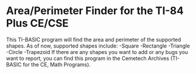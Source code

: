 # Area/Perimeter Finder for the TI-84 Plus CE/CSE
This TI-BASIC program will find the area and perimeter of the supported shapes.
  As of now, supported shapes include:
    -Square
    -Rectangle
    -Triangle
    -Circle
    -Trapezoid
If there are any shapes you want to add or any bugs you want to report, you can find this program in the Cemetech Archives (TI-BASIC for the CE, Math Programs).
